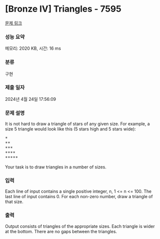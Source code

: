 # [Bronze IV] Triangles - 7595 

[문제 링크](https://www.acmicpc.net/problem/7595) 

### 성능 요약

메모리: 2020 KB, 시간: 16 ms

### 분류

구현

### 제출 일자

2024년 4월 24일 17:56:09

### 문제 설명

<p>It is not hard to draw a triangle of stars of any given size. For example, a size 5 triangle would look like this (5 stars high and 5 stars wide):</p>

<pre>*
**
***
****
*****</pre>

<p>Your task is to draw triangles in a number of sizes. </p>

### 입력 

 <p>Each line of input contains a single positive integer, n, 1 <= n <= 100. The last line of input contains 0. For each non-zero number, draw a triangle of that size. </p>

### 출력 

 <p>Output consists of triangles of the appropriate sizes. Each triangle is wider at the bottom. There are no gaps between the triangles. </p>

